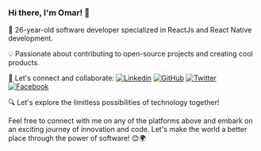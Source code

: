 ### Hi there, I'm Omar! 👋

🚀 26-year-old software developer specialized in ReactJs and React Native development.

💡 Passionate about contributing to open-source projects and creating cool products.

🌟 Let's connect and collaborate:
[![Linkedin](https://i.stack.imgur.com/gVE0j.png)](https://www.linkedin.com/in/omar-hussain-94608713a/)
[![GitHub](https://i.stack.imgur.com/tskMh.png)](https://github.com/Omarhussian)
[![Twitter](http://i.imgur.com/wWzX9uB.png)](https://twitter.com/alhussain2323)
[![Facebook](http://i.imgur.com/fep1WsG.png)](https://www.facebook.com/omar.hossien.16/)

🔍 Let's explore the limitless possibilities of technology together!

Feel free to connect with me on any of the platforms above and embark on an exciting journey of innovation and code. Let's make the world a better place through the power of software! 😊🌍
